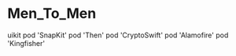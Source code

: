 # Men_To_Men
uikit
  pod 'SnapKit'
  pod 'Then'
  pod 'CryptoSwift'
  pod 'Alamofire'
  pod 'Kingfisher'
